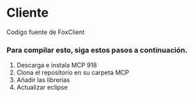 # Cliente
Codigo fuente de FoxClient 

### Para compilar esto, siga estos pasos a continuación.

1) Descarga e instala MCP 918
2) Clona el repositorio en su carpeta MCP
3) Añadir las librerias
4) Actualizar eclipse
